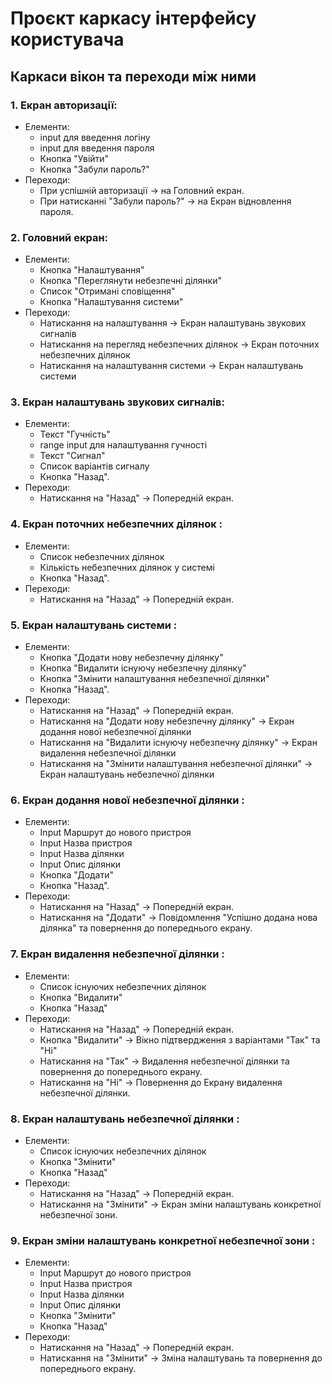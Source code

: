 # Проєкт каркасу інтерфейсу користувача
## Каркаси вікон та переходи між ними
### 1. Екран авторизації: 
  * Елементи:
    - input для введення логіну
    - input для введення пароля
    - Кнопка "Увійти"
    - Кнопка "Забули пароль?"
  * Переходи:
    - При успішній авторизації -> на Головний екран.
    - При натисканні "Забули пароль?" -> на Екран відновлення пароля.
### 2. Головний екран: 
  * Елементи:
    - Кнопка "Налаштування"
    - Кнопка "Переглянути небезпечні ділянки"
    - Список "Отримані сповіщення"
    - Кнопка "Налаштування системи"
  * Переходи:
    - Натискання на налаштування -> Екран налаштувань звукових сигналів
    - Натискання на перегляд небезпечних ділянок -> Екран поточних небезпечних ділянок
    - Натискання на налаштування системи -> Екран налаштувань системи
### 3. Екран налаштувань звукових сигналів: <br>
  * Елементи:
    - Текст "Гучність"
    - range input для налаштування гучності
    - Текст "Сигнал"
    - Список варіантів сигналу
    - Кнопка "Назад".
  * Переходи:
    - Натискання на "Назад" -> Попередній екран.
### 4. Екран поточних небезпечних ділянок :  
  * Елементи:
    - Список небезпечних ділянок
    - Кількість небезпечних ділянок у системі
    - Кнопка "Назад".
  * Переходи:
    - Натискання на "Назад" -> Попередній екран.
### 5. Екран налаштувань системи :  
  * Елементи:
    - Кнопка "Додати нову небезпечну ділянку"
    - Кнопка "Видалити існуючу небезпечну ділянку"
    - Кнопка "Змінити налаштування небезпечної ділянки"
    - Кнопка "Назад".
  * Переходи:
    - Натискання на "Назад" -> Попередній екран.
    - Натискання на "Додати нову небезпечну ділянку" -> Екран додання нової небезпечної ділянки
    - Натискання на "Видалити існуючу небезпечну ділянку" -> Екран видалення небезпечної ділянки
    - Натискання на "Змінити налаштування небезпечної ділянки" -> Екран налаштувань небезпечної ділянки   
### 6. Екран додання нової небезпечної ділянки :  
  * Елементи:
    - Input Маршрут до нового пристроя
    - Input Назва пристроя
    - Input Назва ділянки
    - Input Опис ділянки
    - Кнопка "Додати"
    - Кнопка "Назад".
  * Переходи:
    - Натискання на "Назад" -> Попередній екран.
    - Натискання на "Додати" -> Повідомлення "Успішно додана нова ділянка" та повернення до попереднього екрану. 
### 7. Екран видалення небезпечної ділянки :  
  * Елементи:
    - Список існуючих небезпечних ділянок
    - Кнопка "Видалити"
    - Кнопка "Назад"
  * Переходи:
    -  Натискання на "Назад" -> Попередній екран.
    -  Кнопка "Видалити" -> Вікно підтвердження з варіантами "Так" та "Ні"
    -  Натискання на "Так" -> Видалення небезпечної ділянки та повернення до попереднього екрану.
    -  Натискання на "Ні" -> Повернення до Екрану видалення небезпечної ділянки.
### 8. Екран налаштувань небезпечної ділянки :  
  * Елементи:
    - Список існуючих небезпечних ділянок
    - Кнопка "Змінити"
    - Кнопка "Назад"
  * Переходи:
    -  Натискання на "Назад" -> Попередній екран.
    -  Натискання на "Змінити" -> Екран зміни налаштувань конкретної небезпечної зони.
### 9. Екран зміни налаштувань конкретної небезпечної зони :  
  * Елементи:
    - Input Маршрут до нового пристроя
    - Input Назва пристроя
    - Input Назва ділянки
    - Input Опис ділянки
    - Кнопка "Змінити"
    - Кнопка "Назад"
  * Переходи:
    -  Натискання на "Назад" -> Попередній екран.
    -  Натискання на "Змінити" -> Зміна налаштувань та повернення до попереднього екрану.
